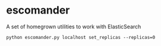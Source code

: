 # escomander

A set of homegrown utilities to work with ElasticSearch

```
python escomander.py localhost set_replicas --replicas=0
```
